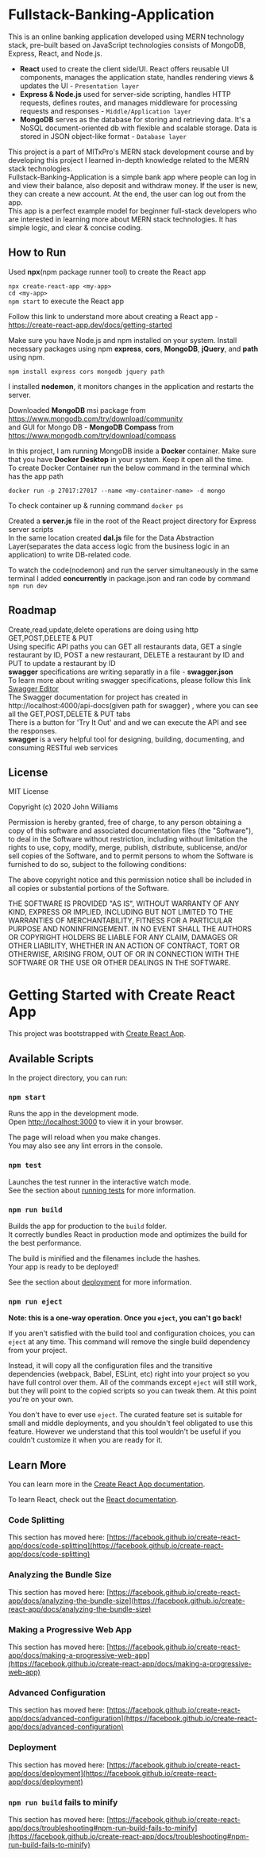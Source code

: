# Fullstack-Banking-Application
This is an online banking application developed using MERN technology stack, pre-built based on JavaScript technologies consists of MongoDB, Express, React, and Node.js.
- **React** used to create the client side/UI. React offers reusable UI components, manages the application state, handles rendering views & updates the UI - `Presentation layer`
- **Express & Node.js** used for server-side scripting, handles HTTP requests, defines routes, and manages middleware for processing requests and responses - `Middle/Application layer`
- **MongoDB** serves as the database for storing and retrieving data. It's a NoSQL document-oriented db with flexible and scalable storage. Data is stored in JSON object-like format - `Database layer`</br>

This project is a part of MITxPro's MERN stack development course and by developing this project I learned in-depth knowledge related to the MERN stack technologies.</br>
Fullstack-Banking-Application is a simple bank app where people can log in and view their balance, also deposit and withdraw money. If the user is new, they can create a new account.
At the end, the user can log out from the app.</br>
This app is a perfect example model for beginner full-stack developers who are interested in learning more about MERN stack technologies. It has simple logic, and clear & concise coding. 

## How to Run
Used **npx**(npm package runner tool) to create the React app</br>

`npx create-react-app <my-app>` </br>
 `cd <my-app>` </br>
 `npm start` to execute the React app</br>
 
Follow this link to understand more about creating a React app - https://create-react-app.dev/docs/getting-started

Make sure you have Node.js and npm installed on your system. Install necessary packages using npm **express**, **cors**, **MongoDB**, **jQuery**, and **path** using npm.</br>

`npm install express cors mongodb jquery path`</br>

I installed **nodemon**,  it monitors changes in the application and restarts the server.</br>

Downloaded **MongoDB** msi package from https://www.mongodb.com/try/download/community</br>
and GUI for Mongo DB - **MongoDB Compass** from https://www.mongodb.com/try/download/compass
 
In this project, I am running MongoDB inside a **Docker** container. Make sure that you have **Docker Desktop** in your system. Keep it open all the time. </br>
To create Docker Container run the below command in the terminal which has the app path</br>

`docker run -p 27017:27017 --name <my-container-name> -d mongo`</br>

To check container up & running command `docker ps`</br>

Created a **server.js** file in the root of the React project directory for Express server scripts</br>
In the same location created **dal.js** file for the Data Abstraction Layer(separates the data access logic from the business logic in an application) to write DB-related code.</br>

To watch the code(nodemon) and run the server simultaneously in the same terminal I added **concurrently** in package.json and ran code by command</br>
`npm run dev`

## Roadmap

Create,read,update,delete operations are doing using http GET,POST,DELETE & PUT </br>
Using specific API paths you can GET all restaurants data, GET a single restaurant by ID, POST a new restaurant, DELETE a restaurant by ID and PUT to update a restaurant by ID</br>
**swagger** specifications are writing separatly in a file - **swagger.json** </br>
To learn more about writing swagger specifications, please follow this link [Swagger Editor](https://editor.swagger.io/)</br>
The Swagger documentation for project has created in http://localhost:4000/api-docs(given path for swagger) , where you can see all the GET,POST,DELETE & PUT tabs</br>
There is a button for 'Try It Out' and and we can execute the API and see the responses. </br>
**swagger** is a very helpful tool for designing, building, documenting, and consuming RESTful web services
## License
MIT License

Copyright (c) 2020 John Williams

Permission is hereby granted, free of charge, to any person obtaining a copy of this software and associated documentation files (the "Software"), to deal in the Software without restriction, including without limitation the rights to use, copy, modify, merge, publish, distribute, sublicense, and/or sell copies of the Software, and to permit persons to whom the Software is furnished to do so, subject to the following conditions:

The above copyright notice and this permission notice shall be included in all copies or substantial portions of the Software.

THE SOFTWARE IS PROVIDED "AS IS", WITHOUT WARRANTY OF ANY KIND, EXPRESS OR IMPLIED, INCLUDING BUT NOT LIMITED TO THE WARRANTIES OF MERCHANTABILITY, FITNESS FOR A PARTICULAR PURPOSE AND NONINFRINGEMENT. IN NO EVENT SHALL THE AUTHORS OR COPYRIGHT HOLDERS BE LIABLE FOR ANY CLAIM, DAMAGES OR OTHER LIABILITY, WHETHER IN AN ACTION OF CONTRACT, TORT OR OTHERWISE, ARISING FROM, OUT OF OR IN CONNECTION WITH THE SOFTWARE OR THE USE OR OTHER DEALINGS IN THE SOFTWARE.

# Getting Started with Create React App

This project was bootstrapped with [Create React App](https://github.com/facebook/create-react-app).

## Available Scripts

In the project directory, you can run:

### `npm start`

Runs the app in the development mode.\
Open [http://localhost:3000](http://localhost:3000) to view it in your browser.

The page will reload when you make changes.\
You may also see any lint errors in the console.

### `npm test`

Launches the test runner in the interactive watch mode.\
See the section about [running tests](https://facebook.github.io/create-react-app/docs/running-tests) for more information.

### `npm run build`

Builds the app for production to the `build` folder.\
It correctly bundles React in production mode and optimizes the build for the best performance.

The build is minified and the filenames include the hashes.\
Your app is ready to be deployed!

See the section about [deployment](https://facebook.github.io/create-react-app/docs/deployment) for more information.

### `npm run eject`

**Note: this is a one-way operation. Once you `eject`, you can't go back!**

If you aren't satisfied with the build tool and configuration choices, you can `eject` at any time. This command will remove the single build dependency from your project.

Instead, it will copy all the configuration files and the transitive dependencies (webpack, Babel, ESLint, etc) right into your project so you have full control over them. All of the commands except `eject` will still work, but they will point to the copied scripts so you can tweak them. At this point you're on your own.

You don't have to ever use `eject`. The curated feature set is suitable for small and middle deployments, and you shouldn't feel obligated to use this feature. However we understand that this tool wouldn't be useful if you couldn't customize it when you are ready for it.

## Learn More

You can learn more in the [Create React App documentation](https://facebook.github.io/create-react-app/docs/getting-started).

To learn React, check out the [React documentation](https://reactjs.org/).

### Code Splitting

This section has moved here: [https://facebook.github.io/create-react-app/docs/code-splitting](https://facebook.github.io/create-react-app/docs/code-splitting)

### Analyzing the Bundle Size

This section has moved here: [https://facebook.github.io/create-react-app/docs/analyzing-the-bundle-size](https://facebook.github.io/create-react-app/docs/analyzing-the-bundle-size)

### Making a Progressive Web App

This section has moved here: [https://facebook.github.io/create-react-app/docs/making-a-progressive-web-app](https://facebook.github.io/create-react-app/docs/making-a-progressive-web-app)

### Advanced Configuration

This section has moved here: [https://facebook.github.io/create-react-app/docs/advanced-configuration](https://facebook.github.io/create-react-app/docs/advanced-configuration)

### Deployment

This section has moved here: [https://facebook.github.io/create-react-app/docs/deployment](https://facebook.github.io/create-react-app/docs/deployment)

### `npm run build` fails to minify

This section has moved here: [https://facebook.github.io/create-react-app/docs/troubleshooting#npm-run-build-fails-to-minify](https://facebook.github.io/create-react-app/docs/troubleshooting#npm-run-build-fails-to-minify)
